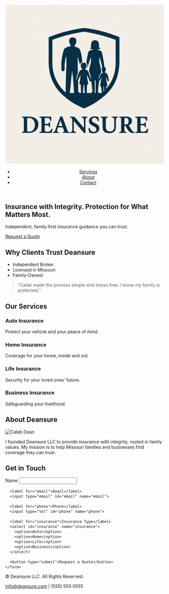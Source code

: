 <!DOCTYPE html>
<html lang="en">
<head>
  <meta charset="UTF-8">
  <meta name="viewport" content="width=device-width, initial-scale=1.0">
  <title>Deansure LLC</title>
  <link rel="stylesheet" href="assets/css/style.css">
</head>
<body>

  <!-- Header / Navigation -->
  <header>
    <div class="logo">
      <img src="/assets/images/deansure-logo.png" alt="Deansure LLC logo">
    </div>
    <nav>
      <ul>
        <li><a href="#services">Services</a></li>
        <li><a href="#about">About</a></li>
        <li><a href="#contact">Contact</a></li>
      </ul>
    </nav>
  </header>

  <!-- Hero Section -->
  <section class="hero">
    <h1>Insurance with Integrity. Protection for What Matters Most.</h1>
    <p>Independent, family‑first insurance guidance you can trust.</p>
    <a href="#contact" class="cta-button">Request a Quote</a>
  </section>

  <!-- Trust Section -->
  <section class="trust">
    <h2>Why Clients Trust Deansure</h2>
    <ul>
      <li>Independent Broker</li>
      <li>Licensed in Missouri</li>
      <li>Family‑Owned</li>
    </ul>
    <blockquote>
      “Caleb made the process simple and stress‑free. I know my family is protected.”
    </blockquote>
  </section>

  <!-- Services Section -->
  <section id="services" class="services">
    <h2>Our Services</h2>
    <div class="service-grid">
      <div class="service-card">
        <h3>Auto Insurance</h3>
        <p>Protect your vehicle and your peace of mind.</p>
      </div>
      <div class="service-card">
        <h3>Home Insurance</h3>
        <p>Coverage for your home, inside and out.</p>
      </div>
      <div class="service-card">
        <h3>Life Insurance</h3>
        <p>Security for your loved ones’ future.</p>
      </div>
      <div class="service-card">
        <h3>Business Insurance</h3>
        <p>Safeguarding your livelihood.</p>
      </div>
    </div>
  </section>

  <!-- About Section -->
  <section id="about" class="about">
    <h2>About Deansure</h2>
    <img src="/assets/images/caleb.jpg" alt="Caleb Dean">
    <p>
      I founded Deansure LLC to provide insurance with integrity, rooted in family values.
      My mission is to help Missouri families and businesses find coverage they can trust.
    </p>
  </section>

  <!-- Contact Section -->
  <section id="contact" class="contact">
    <h2>Get in Touch</h2>
    <form>
      <label for="name">Name</label>
      <input type="text" id="name" name="name">

      <label for="email">Email</label>
      <input type="email" id="email" name="email">

      <label for="phone">Phone</label>
      <input type="tel" id="phone" name="phone">

      <label for="insurance">Insurance Type</label>
      <select id="insurance" name="insurance">
        <option>Auto</option>
        <option>Home</option>
        <option>Life</option>
        <option>Business</option>
      </select>

      <button type="submit">Request a Quote</button>
    </form>
  </section>

  <!-- Footer -->
  <footer>
    <p>© Deansure LLC. All Rights Reserved.</p>
    <p><a href="mailto:info@deansure.com">info@deansure.com</a> | (555) 555‑5555</p>
  </footer>

</body>
</html>
